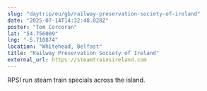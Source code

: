 ```yaml
---
slug: "daytrip/eu/gb/railway-preservation-society-of-ireland"
date: "2025-07-14T14:32:48.028Z"
poster: "Tom Corcoran"
lat: "54.756009"
lng: "-5.710874"
location: "Whitehead, Belfast"
title: "Railway Preservation Society of Ireland"
external_url: https://steamtrainsireland.com
---
```

RPSI run steam train specials across the island.